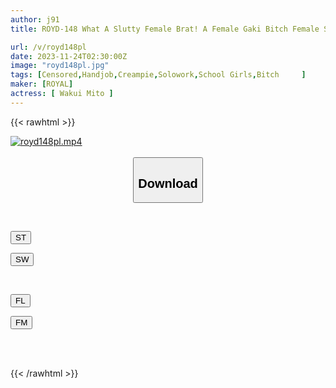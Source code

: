 ```yaml
---
author: j91
title: ROYD-148 What A Slutty Female Brat! A Female Gaki Bitch Female Student Who Teaches Me (private Tutor) How To Provocatively Show Off Her Big Ass And Provokes An Erection! Mito Wakui

url: /v/royd148pl
date: 2023-11-24T02:30:00Z
image: "royd148pl.jpg"
tags: [Censored,Handjob,Creampie,Solowork,School Girls,Bitch	 ]
maker: [ROYAL]
actress: [ Wakui Mito ]
---
```



{{< rawhtml >}}

<div class="video" data-videoid="9kDaAvQb13iDxk">
    <a href="javascript:;">
        <img src="/v/royd148pl/royd148pl.jpg" width="WIDTH" height="HEIGHT" alt="royd148pl.mp4" loading="lazy">
    </a>
</div>

<script type="text/javascript" src="https://j91.asia/asset/on-demand-st.js"></script>

<br>
  <link rel="stylesheet" href="https://j91.asia/asset/bs5.css">
  
  <center>
  <button class="btn btn-primary" type="button" data-bs-toggle="collapse" data-bs-target=".multi-collapse" aria-expanded="false" aria-controls="multiCollapseExample1 multiCollapseExample2"><h2>Download</h2></button></center>
</p>
<div class="row">
  <div class="col">
    <div class="collapse multi-collapse" id="multiCollapseExample1">
      <div class="card card-body">
	      	      <br>
<div class="buttons">  
<p><a href="https://streamtape.to/v/9kDaAvQb13iDxk" target="_blank"><button class="btn-hover color-3"><i class="fa fa-download"></i> ST</button></a></p>
<p><a href="https://flaswish.com/crjb4ttfywn6" target="_blank"><button class="btn-hover color-2"><i class="fa fa-download"></i> SW</button></a></p></div>
    </div>
  </div>
</div>
  <div class="col">
    <div class="collapse multi-collapse" id="multiCollapseExample2">
      <div class="card card-body">
	      <br>
<div class="buttons">
<p><a href="javascript:;" target="_blank"><button class="btn-hover color-9"><i class="fa fa-download"></i> FL</button></a></p>
<p><a href="javascript:;" target="_blank"><button class="btn-hover color-8"><i class="fa fa-download"></i> FM</button></a></p></div>
<br><br>
      </div>
    </div>
  </div>
</div>

{{< /rawhtml >}}
